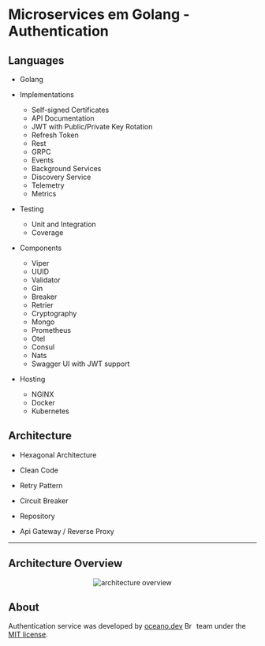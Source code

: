 # **Microservices em Golang - Authentication**

## Languages

- Golang
  
- Implementations
  - Self-signed Certificates
  - API Documentation
  - JWT with Public/Private Key Rotation
  - Refresh Token
  - Rest
  - GRPC
  - Events
  - Background Services
  - Discovery Service
  - Telemetry
  - Metrics  

- Testing
  - Unit and Integration
  - Coverage

- Components
  - Viper
  - UUID  
  - Validator  
  - Gin
  - Breaker
  - Retrier
  - Cryptography
  - Mongo
  - Prometheus
  - Otel
  - Consul
  - Nats
  - Swagger UI with JWT support

- Hosting
  - NGINX
  - Docker
  - Kubernetes

## Architecture

- Hexagonal Architecture

- Clean Code
- Retry Pattern
- Circuit Breaker
- Repository
- Api Gateway / Reverse Proxy

---

## Architecture Overview

<p align="center">
    <img alt="architecture overview" src="https://iili.io/HrmcisR.jpg" />
</p>

## About

Authentication service was developed by [oceano.dev](https://oceano.dev/) <img alt="Brasil" src="https://iili.io/HrmEfdN.png" width="20" height="14" /> team under the [MIT license](LICENSE).
